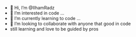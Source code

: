 - 👋 Hi, I’m @IlhamRadz
- 👀 I’m interested in code ...
- 🌱 I’m currently learning to code ...
- 💞️ I’m looking to collaborate with anyone that good in code
- still learning and love to be guided by pros 

<!---
IlhamRadz/IlhamRadz is a ✨ special ✨ repository because its `README.md` (this file) appears on your GitHub profile.
You can click the Preview link to take a look at your changes.
--->
